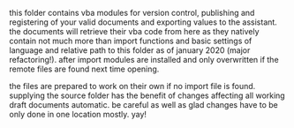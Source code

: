 this folder contains vba modules for version control, publishing and registering of your valid documents and exporting values to the assistant. the documents will retrieve their vba code from here as they natively contain not much more than import functions and basic settings of language and relative path to this folder as of january 2020 (major refactoring!).
after import modules are installed and only overwritten if the remote files are found next time opening.

the files are prepared to work on their own if no import file is found. supplying the source folder has the benefit of changes affecting all working draft documents automatic. be careful as well as glad changes have to be only done in one location mostly. yay!
